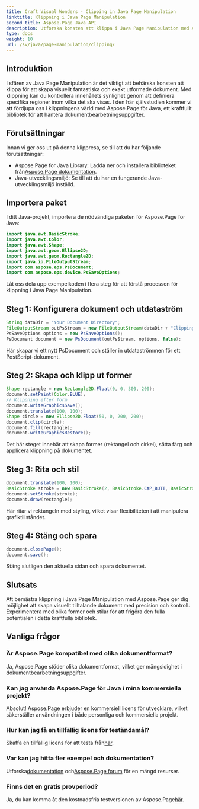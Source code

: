 ```yaml
---
title: Craft Visual Wonders - Clipping in Java Page Manipulation
linktitle: Klippning i Java Page Manipulation
second_title: Aspose.Page Java API
description: Utforska konsten att klippa i Java Page Manipulation med Aspose.Page. Bemästra exakt dokumentutformning för fantastiska bilder och kontroll.
type: docs
weight: 10
url: /sv/java/page-manipulation/clipping/
---
```

## Introduktion
I sfären av Java Page Manipulation är det viktigt att behärska konsten att klippa för att skapa visuellt fantastiska och exakt utformade dokument. Med klippning kan du kontrollera innehållets synlighet genom att definiera specifika regioner inom vilka det ska visas. I den här självstudien kommer vi att fördjupa oss i klippningens värld med Aspose.Page för Java, ett kraftfullt bibliotek för att hantera dokumentbearbetningsuppgifter.
## Förutsättningar
Innan vi ger oss ut på denna klippresa, se till att du har följande förutsättningar:
-  Aspose.Page for Java Library: Ladda ner och installera biblioteket från[Aspose.Page dokumentation](https://reference.aspose.com/page/java/).
- Java-utvecklingsmiljö: Se till att du har en fungerande Java-utvecklingsmiljö inställd.
## Importera paket
I ditt Java-projekt, importera de nödvändiga paketen för Aspose.Page for Java:
```java
import java.awt.BasicStroke;
import java.awt.Color;
import java.awt.Shape;
import java.awt.geom.Ellipse2D;
import java.awt.geom.Rectangle2D;
import java.io.FileOutputStream;
import com.aspose.eps.PsDocument;
import com.aspose.eps.device.PsSaveOptions;

```
Låt oss dela upp exempelkoden i flera steg för att förstå processen för klippning i Java Page Manipulation.
## Steg 1: Konfigurera dokument och utdataström
```java
String dataDir = "Your Document Directory";
FileOutputStream outPsStream = new FileOutputStream(dataDir + "Clipping_outPS.ps");
PsSaveOptions options = new PsSaveOptions();
PsDocument document = new PsDocument(outPsStream, options, false);
```
Här skapar vi ett nytt PsDocument och ställer in utdataströmmen för ett PostScript-dokument.
## Steg 2: Skapa och klipp ut former
```java
Shape rectangle = new Rectangle2D.Float(0, 0, 300, 200);
document.setPaint(Color.BLUE);
// Klippning efter form
document.writeGraphicsSave();
document.translate(100, 100);
Shape circle = new Ellipse2D.Float(50, 0, 200, 200);
document.clip(circle);
document.fill(rectangle);
document.writeGraphicsRestore();
```
Det här steget innebär att skapa former (rektangel och cirkel), sätta färg och applicera klippning på dokumentet.
## Steg 3: Rita och stil
```java
document.translate(100, 100);
BasicStroke stroke = new BasicStroke(2, BasicStroke.CAP_BUTT, BasicStroke.JOIN_MITER, 10.0f, new float[]{5.0f}, 0.0f);
document.setStroke(stroke);
document.draw(rectangle);
```
Här ritar vi rektangeln med styling, vilket visar flexibiliteten i att manipulera grafiktillståndet.
## Steg 4: Stäng och spara
```java
document.closePage();
document.save();
```
Stäng slutligen den aktuella sidan och spara dokumentet.
## Slutsats
Att bemästra klippning i Java Page Manipulation med Aspose.Page ger dig möjlighet att skapa visuellt tilltalande dokument med precision och kontroll. Experimentera med olika former och stilar för att frigöra den fulla potentialen i detta kraftfulla bibliotek.
## Vanliga frågor

### Är Aspose.Page kompatibel med olika dokumentformat?
Ja, Aspose.Page stöder olika dokumentformat, vilket ger mångsidighet i dokumentbearbetningsuppgifter.
### Kan jag använda Aspose.Page för Java i mina kommersiella projekt?
Absolut! Aspose.Page erbjuder en kommersiell licens för utvecklare, vilket säkerställer användningen i både personliga och kommersiella projekt.
### Hur kan jag få en tillfällig licens för teständamål?
 Skaffa en tillfällig licens för att testa från[här](https://purchase.aspose.com/temporary-license/).
### Var kan jag hitta fler exempel och dokumentation?
 Utforska[dokumentation](https://reference.aspose.com/page/java/) och[Aspose.Page forum](https://forum.aspose.com/c/page/39) för en mängd resurser.
### Finns det en gratis provperiod?
 Ja, du kan komma åt den kostnadsfria testversionen av Aspose.Page[här](https://releases.aspose.com/).